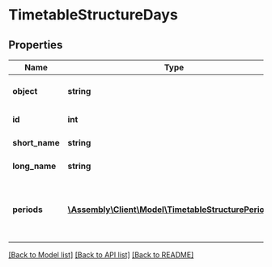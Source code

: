 # TimetableStructureDays

## Properties
Name | Type | Description | Notes
------------ | ------------- | ------------- | -------------
**object** | **string** | Descriminator | [optional] [default to 'day']
**id** | **int** | Internal stable ID | [optional] 
**short_name** | **string** | The day short name | [optional] 
**long_name** | **string** | The day long name | [optional] 
**periods** | [**\Assembly\Client\Model\TimetableStructurePeriods[]**](TimetableStructurePeriods.md) | Provides details of the individual periods that make up the day | [optional] 

[[Back to Model list]](../README.md#documentation-for-models) [[Back to API list]](../README.md#documentation-for-api-endpoints) [[Back to README]](../README.md)


